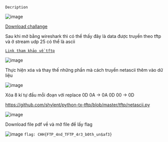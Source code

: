 `Decription`

![image](https://github.com/hoanga2dtk68/cookiehanhoanss2/assets/110059218/be283388-ef78-431b-97bf-ec9525308d78)

[Download challange](https://drive.google.com/file/d/1LgVgckxvHWmEhkvEPLNCjOA5yQQ-OqoA/view?usp=sharing)

Sau khi mở bằng wireshark thì có thể thấy đây là data được truyền theo tftp và ở stream udp 25 có thể là ascii

[`Link tham khảo về tftp`](https://en.wikipedia.org/wiki/Trivial_File_Transfer_Protocol)

![image](https://github.com/hoanga2dtk68/cookiehanhoanss2/assets/110059218/5cb51385-10d6-4172-8a11-95728a34ab88)

Thực hiện xóa và thay thế những phần mà cách truyền netascii thêm vào dữ liệu

![image](https://github.com/hoanga2dtk68/cookiehanhoanss2/assets/110059218/43bea909-acef-46b5-9d55-41916f80bdbf)

Xóa 8 kí tự đầu mỗi đoạn với replace
0D 0A -> 0A
0D 00 -> 0D

https://github.com/shylent/python-tx-tftp/blob/master/tftp/netascii.py

![image](https://github.com/hoanga2dtk68/cookiehanhoanss2/assets/110059218/fc671813-e2b2-4112-8963-e247fc633e07)

Download file pdf về và mở file để lấy flag

![image](https://github.com/hoanga2dtk68/cookiehanhoanss2/assets/110059218/3e81fad3-df95-4ace-b8c1-3df115f8fcad)
`flag: CHH{FTP_4nd_TFTP_4r3_b0th_un$af3}`
